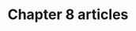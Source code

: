 ---
title: Chapter 8 articles
type: articles
content:
    items:
        '@taxonomy.tag': ch8_article
    order:
        by: header.article.number
        dir: asc
---